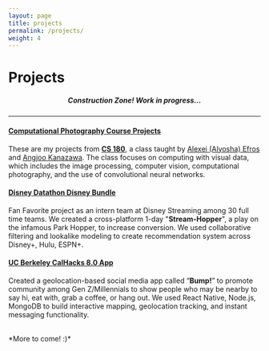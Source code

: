 ```yaml
---
layout: page
title: projects
permalink: /projects/
weight: 4
---
```


# **Projects**
<div align="middle"><h5>Construction Zone! Work in progress...</h5></div>
<hr>

#### **[Computational Photography Course Projects](../projects/cs180)**
These are my projects from [**CS 180**](https://inst.eecs.berkeley.edu/~cs180/fa23/), a class taught by [Alexei (Alyosha) Efros](http://www.eecs.berkeley.edu/~efros/) and [Angjoo Kanazawa](http://people.eecs.berkeley.edu/~kanazawa/). The class focuses on computing with visual data, which includes the image processing, computer vision, computational photography, and the use of convolutional neural networks.
<br>

#### **[Disney Datathon Disney Bundle](https://drive.google.com/file/d/1aN5voNqq-S9PLEwuyPsmxW-S3E416YM-/view)**
Fan Favorite project as an intern team at Disney Streaming among 30 full time teams. We created a cross-platform 1-day "**Stream-Hopper**", a play on the infamous Park Hopper, to increase conversion. We used collaborative filtering and lookalike modeling to create recommendation system across Disney+, Hulu, ESPN+.

#### **[UC Berkeley CalHacks 8.0 App](https://devpost.com/software/bump-uoljre)**
Created a geolocation-based social media app called “**Bump!**” to promote community among Gen Z/Millennials to show people who may be nearby to say hi, eat with, grab a coffee, or hang out. We used React Native, Node.js, MongoDB to build interactive mapping, geolocation tracking, and instant messaging functionality.

<br>
*More to come! :)*